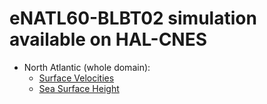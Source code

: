 # eNATL60-BLBT02 simulation available on HAL-CNES


  - North Atlantic (whole domain):
    - [Surface Velocities](../items/eNATL60-BLBT02-SSU-SSV.md)
    - [Sea Surface Height](../items/eNATL60-BLBT02-SSH.md)
                                    
